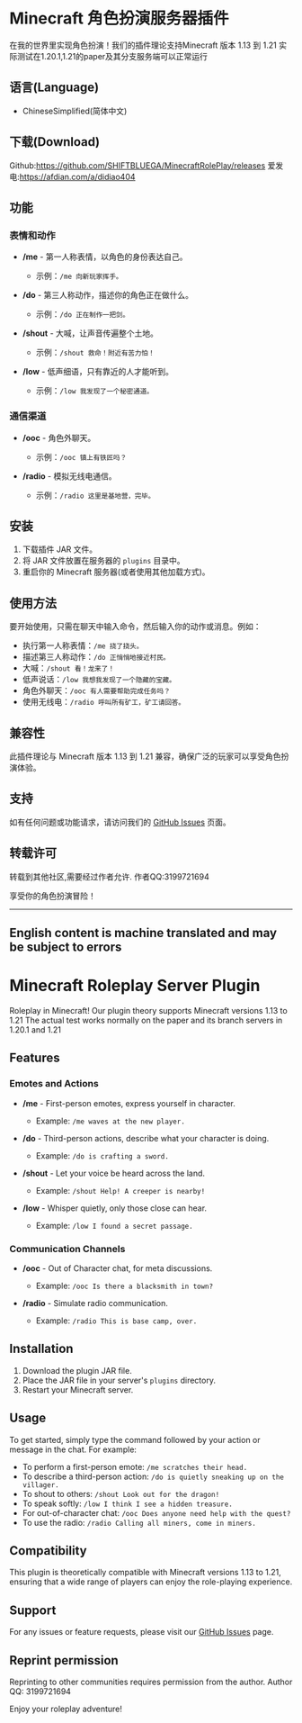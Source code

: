 # Minecraft 角色扮演服务器插件

在我的世界里实现角色扮演！我们的插件理论支持Minecraft 版本 1.13 到 1.21
实际测试在1.20.1,1.21的paper及其分支服务端可以正常运行

## 语言(Language)
- ChineseSimplified(简体中文)

## 下载(Download)
Github:https://github.com/SHIFTBLUEGA/MinecraftRolePlay/releases
爱发电:https://afdian.com/a/didiao404

## 功能

### 表情和动作

- **/me** - 第一人称表情，以角色的身份表达自己。
  - 示例：`/me 向新玩家挥手。`

- **/do** - 第三人称动作，描述你的角色正在做什么。
  - 示例：`/do 正在制作一把剑。`

- **/shout** - 大喊，让声音传遍整个土地。
  - 示例：`/shout 救命！附近有苦力怕！`

- **/low** - 低声细语，只有靠近的人才能听到。
  - 示例：`/low 我发现了一个秘密通道。`

### 通信渠道

- **/ooc** - 角色外聊天。
  - 示例：`/ooc 镇上有铁匠吗？`

- **/radio** - 模拟无线电通信。
  - 示例：`/radio 这里是基地营，完毕。`

## 安装

1. 下载插件 JAR 文件。
2. 将 JAR 文件放置在服务器的 `plugins` 目录中。
3. 重启你的 Minecraft 服务器(或者使用其他加载方式)。

## 使用方法

要开始使用，只需在聊天中输入命令，然后输入你的动作或消息。例如：

- 执行第一人称表情：`/me 挠了挠头。`
- 描述第三人称动作：`/do 正悄悄地接近村民。`
- 大喊：`/shout 看！龙来了！`
- 低声说话：`/low 我想我发现了一个隐藏的宝藏。`
- 角色外聊天：`/ooc 有人需要帮助完成任务吗？`
- 使用无线电：`/radio 呼叫所有矿工，矿工请回答。`

## 兼容性

此插件理论与 Minecraft 版本 1.13 到 1.21 兼容，确保广泛的玩家可以享受角色扮演体验。

## 支持

如有任何问题或功能请求，请访问我们的 [GitHub Issues](https://github.com/SHIFTBLUEGA/MinecraftRolePlay/issues) 页面。

## 转载许可

转载到其他社区,需要经过作者允许.
作者QQ:3199721694

享受你的角色扮演冒险！

---
## English content is machine translated and may be subject to errors
# Minecraft Roleplay Server Plugin

Roleplay in Minecraft! Our plugin theory supports Minecraft versions 1.13 to 1.21
The actual test works normally on the paper and its branch servers in 1.20.1 and 1.21

## Features

### Emotes and Actions

- **/me** - First-person emotes, express yourself in character.
  - Example: `/me waves at the new player.`

- **/do** - Third-person actions, describe what your character is doing.
  - Example: `/do is crafting a sword.`

- **/shout** - Let your voice be heard across the land.
  - Example: `/shout Help! A creeper is nearby!`

- **/low** - Whisper quietly, only those close can hear.
  - Example: `/low I found a secret passage.`

### Communication Channels

- **/ooc** - Out of Character chat, for meta discussions.
  - Example: `/ooc Is there a blacksmith in town?`

- **/radio** - Simulate radio communication.
  - Example: `/radio This is base camp, over.`

## Installation

1. Download the plugin JAR file.
2. Place the JAR file in your server's `plugins` directory.
3. Restart your Minecraft server.

## Usage

To get started, simply type the command followed by your action or message in the chat. For example:

- To perform a first-person emote: `/me scratches their head.`
- To describe a third-person action: `/do is quietly sneaking up on the villager.`
- To shout to others: `/shout Look out for the dragon!`
- To speak softly: `/low I think I see a hidden treasure.`
- For out-of-character chat: `/ooc Does anyone need help with the quest?`
- To use the radio: `/radio Calling all miners, come in miners.`

## Compatibility

This plugin is theoretically compatible with Minecraft versions 1.13 to 1.21, ensuring that a wide range of players can enjoy the role-playing experience.

## Support

For any issues or feature requests, please visit our [GitHub Issues](https://github.com/SHIFTBLUEGA/MinecraftRolePlay/issues) page.

## Reprint permission

Reprinting to other communities requires permission from the author.
Author QQ: 3199721694

Enjoy your roleplay adventure!
